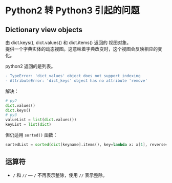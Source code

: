 # Python2 转 Python3 引起的问题

## Dictionary view objects
由 dict.keys(), dict.values() 和 dict.items() 返回的 视图对象。  
提供一个字典实体的动态视图。这意味着字典改变时，这个视图会反映相应的变化。  

python2 返回的是列表。  

```diff
- TypeError: 'dict_values' object does not support indexing
- AttributeError: 'dict_keys' object has no attribute 'remove'

```
解决：  
```py
# py2
dict.values()
dict.keys()
# py3
valueList = list(dict.values())
keyList = list(dict)
```
但仍适用 `sorted()` 函数：  
```py
sortedList = sorted(dict[keyname].items(), key=lambda x: x[1], reverse=True)
```

## 运算符

- `/` 和 `//` — `/` 不再表示整除，使用 `//` 表示整除。  
